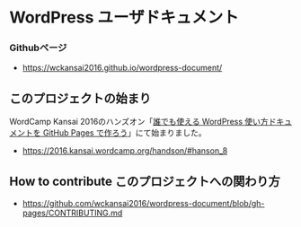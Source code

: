 # WordPress ユーザドキュメント


### Githubページ

- https://wckansai2016.github.io/wordpress-document/

## このプロジェクトの始まり

WordCamp Kansai 2016のハンズオン「[誰でも使える WordPress 使い方ドキュメントを GitHub Pages で作ろう](https://2016.kansai.wordcamp.org/handson/#hanson_8)」にて始まりました。

- https://2016.kansai.wordcamp.org/handson/#hanson_8

## How to contribute このプロジェクトへの関わり方

- https://github.com/wckansai2016/wordpress-document/blob/gh-pages/CONTRIBUTING.md